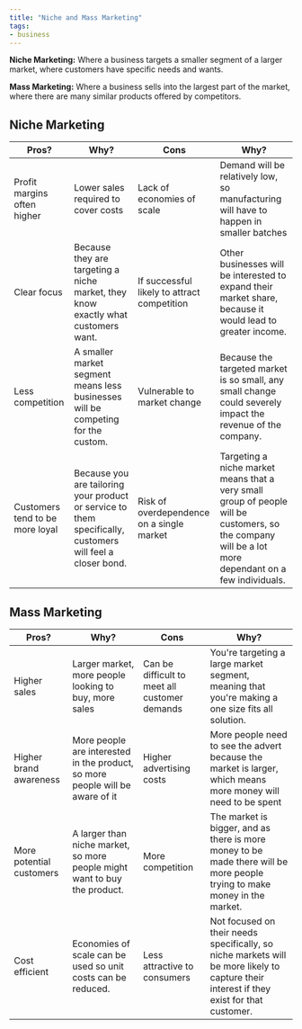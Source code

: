 ```yaml
---
title: "Niche and Mass Marketing"
tags:
- business
---
```


**Niche Marketing:** Where a business targets a smaller segment of a larger market, where customers have specific needs and wants.

**Mass Marketing:** Where a business sells into the largest part of the market, where there are many similar products offered by competitors.

## Niche Marketing

| Pros?                           | Why?                                                                                                       | Cons                                        | Why?                                                                                                                                                   |
|---------------------------------|------------------------------------------------------------------------------------------------------------|---------------------------------------------|--------------------------------------------------------------------------------------------------------------------------------------------------------|
| Profit margins often higher     | Lower sales required to cover costs                                                                        | Lack of economies of scale                  | Demand will be relatively low, so manufacturing will have to happen in smaller batches                                                                 |
| Clear focus                     | Because they are targeting a niche market, they know exactly what customers want.                          | If successful likely to attract competition | Other businesses will be interested to expand their market share, because it would lead to greater income.                                             |
| Less competition                | A smaller market segment means less businesses will be competing for the custom.                           | Vulnerable to market change                 | Because the targeted market is so small, any small change could severely impact the revenue of the company.                                            |
| Customers tend to be more loyal | Because you are tailoring your product or service to them specifically, customers will feel a closer bond. | Risk of overdependence on a single market   | Targeting a niche market means that a very small group of people will be customers, so the company will  be a lot more dependant on a few individuals. |

## Mass Marketing

| Pros?                    | Why?                                                                           | Cons                                          | Why?                                                                                                                                     |
|--------------------------|--------------------------------------------------------------------------------|-----------------------------------------------|------------------------------------------------------------------------------------------------------------------------------------------|
| Higher sales             | Larger market, more people looking to buy, more sales                          | Can be difficult to meet all customer demands | You're targeting a large market segment, meaning that you're making a one size fits all solution.                                        |
| Higher brand awareness   | More people are interested in the product, so more people will be aware of it  | Higher advertising costs                      | More people need to see the advert because the market is larger, which means more money will need to be spent                            |
| More potential customers | A larger than niche market, so more people might want to buy the product.      | More competition                              | The market is bigger, and as there is more money to be made there will be more people trying to make money in the market.                |
| Cost efficient           | Economies of scale can be used so unit costs can be reduced.                   | Less attractive to consumers                  | Not focused on their needs specifically, so niche markets will be more likely to capture their interest if they exist for that customer. |



‎‎